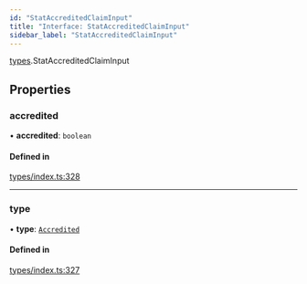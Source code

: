 ```yaml
---
id: "StatAccreditedClaimInput"
title: "Interface: StatAccreditedClaimInput"
sidebar_label: "StatAccreditedClaimInput"
---
```


[types](../../../modules/Types/Types.md).StatAccreditedClaimInput

## Properties

### accredited

• **accredited**: `boolean`

#### Defined in

[types/index.ts:328](https://github.com/PolymeshAssociation/polymesh-sdk/blob/968f8d70c/src/types/index.ts#L328)

___

### type

• **type**: [`Accredited`](../../../enums/Types/ClaimType/ClaimType.md#accredited)

#### Defined in

[types/index.ts:327](https://github.com/PolymeshAssociation/polymesh-sdk/blob/968f8d70c/src/types/index.ts#L327)

